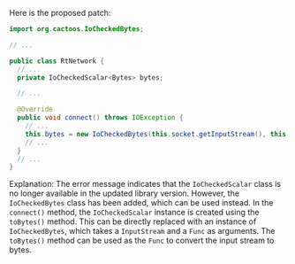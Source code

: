 Here is the proposed patch:
```java
import org.cactoos.IoCheckedBytes;

// ...

public class RtNetwork {
  // ...
  private IoCheckedScalar<Bytes> bytes;

  // ...

  @Override
  public void connect() throws IOException {
    // ...
    this.bytes = new IoCheckedBytes(this.socket.getInputStream(), this::toBytes);
    // ...
  }
  // ...
}
```
Explanation:
The error message indicates that the `IoCheckedScalar` class is no longer available in the updated library version. However, the `IoCheckedBytes` class has been added, which can be used instead. In the `connect()` method, the `IoCheckedScalar` instance is created using the `toBytes()` method. This can be directly replaced with an instance of `IoCheckedBytes`, which takes a `InputStream` and a `Func` as arguments. The `toBytes()` method can be used as the `Func` to convert the input stream to bytes.